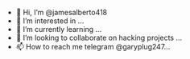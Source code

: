 - 👋 Hi, I’m @jamesalberto418
- 👀 I’m interested in ...
- 🌱 I’m currently learning ...
- 💞️ I’m looking to collaborate on hacking projects ...
- 📫 How to reach me telegram @garyplug247...

<!---
jamesalberto418/jamesalberto418 is a ✨ special ✨ repository because its `README.md` (this file) appears on your GitHub profile.
You can click the Preview link to take a look at your changes.
--->
